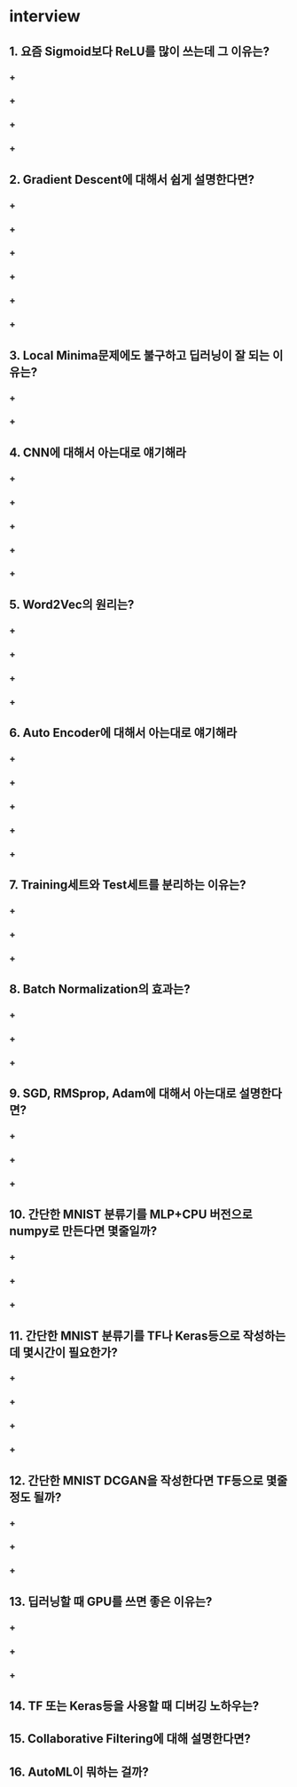 # interview




## 1. 요즘 Sigmoid보다 ReLU를 많이 쓰는데 그 이유는?
### +
### +
### +
### +

## 2. Gradient Descent에 대해서 쉽게 설명한다면?
### +
### +
### +
### +
### +
### +

## 3. Local Minima문제에도 불구하고 딥러닝이 잘 되는 이유는?
### +
### +

## 4. CNN에 대해서 아는대로 얘기해라
### +
### +
### +
### +
### +

## 5. Word2Vec의 원리는?
### +
### +
### +
### +

## 6. Auto Encoder에 대해서 아는대로 얘기해라
### +
### +
### +
### +
### +

## 7. Training세트와 Test세트를 분리하는 이유는?
### +
### +
### +

## 8. Batch Normalization의 효과는?
### +
### +
### +
## 9. SGD, RMSprop, Adam에 대해서 아는대로 설명한다면?
### +
### +
### +

## 10. 간단한 MNIST 분류기를 MLP+CPU 버전으로 numpy로 만든다면 몇줄일까?
### +
### +
### +

## 11. 간단한 MNIST 분류기를 TF나 Keras등으로 작성하는데 몇시간이 필요한가?
### +
### +
### +
### +

## 12. 간단한 MNIST DCGAN을 작성한다면 TF등으로 몇줄 정도 될까?
### +
### +
### +

## 13. 딥러닝할 때 GPU를 쓰면 좋은 이유는?
### +
### +
### +

## 14. TF 또는 Keras등을 사용할 때 디버깅 노하우는?

## 15. Collaborative Filtering에 대해 설명한다면?

## 16. AutoML이 뭐하는 걸까?
